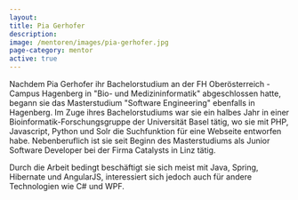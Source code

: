 ```yaml
---
layout:
title: Pia Gerhofer
description: 
image: /mentoren/images/pia-gerhofer.jpg
page-category: mentor
active: true
---
```


Nachdem Pia Gerhofer ihr Bachelorstudium an der FH Oberösterreich - Campus Hagenberg in "Bio- und Medizininformatik" abgeschlossen hatte, begann sie das Masterstudium "Software Engineering" ebenfalls in Hagenberg. Im Zuge ihres Bachelorstudiums war sie ein halbes Jahr in einer Bioinformatik-Forschungsgruppe der Universität Basel tätig, wo sie mit PHP, Javascript, Python und Solr die Suchfunktion für eine Webseite entworfen habe. Nebenberuflich ist sie seit Beginn des Masterstudiums als Junior Software Developer bei der Firma Catalysts in Linz tätig. 

Durch die Arbeit bedingt beschäftigt sie sich meist mit Java, Spring, Hibernate und AngularJS, interessiert sich jedoch auch für andere Technologien wie C# und WPF. 
